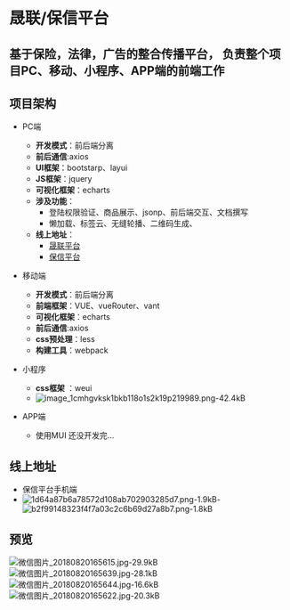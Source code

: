 # 晟联/保信平台

基于保险，法律，广告的整合传播平台，
负责整个项目PC、移动、小程序、APP端的前端工作
---
## 项目架构
- PC端
    - **开发模式**：前后端分离
    - **前后通信**:axios
    - **UI框架**：bootstarp、layui
    - **JS框架**：jquery
    - **可视化框架**：echarts
    - **涉及功能**：
        -  登陆权限验证、商品展示、jsonp、前后端交互、文档撰写
        -  懒加载、标签云、无缝轮播、二维码生成、
    - **线上地址**：
        - [晟联平台][2]
        - [保信平台][3]

- 移动端
    -  **开发模式**：前后端分离
    -  **前端框架**：VUE、vueRouter、vant
    - **可视化框架**：echarts
    -  **前后通信**:axios
    -  **css预处理**：less
    - **构建工具**：webpack
- 小程序
    - **css框架** ：weui
    - ![image_1cmhgvksk1bkb118o1s2k19p219989.png-42.4kB][1]
- APP端
    - 使用MUI 还没开发完...
## 线上地址
- 保信平台手机端
- ![1d64a87b6a78572d108ab702903285d7.png-1.9kB][4]- ![b2f99148323f4f7a03c2c6b69d27a8b7.png-1.8kB][5]


## **预览**
![微信图片_20180820165615.jpg-29.9kB][6] ![微信图片_20180820165639.jpg-28.1kB][7]![微信图片_20180820165644.jpg-16.6kB][8] ![微信图片_20180820165622.jpg-20.3kB][9]


  [1]: http://static.zybuluo.com/wp0214/k3ch6gehfmz3oks04slj71yh/image_1cmhgvksk1bkb118o1s2k19p219989.png
  [2]: http://www.sinelinked.com
  [3]: http://ii.sinelinked.com/
  [4]: http://static.zybuluo.com/wp0214/jn8b4khq1f4bg3xrll84pzvq/1d64a87b6a78572d108ab702903285d7.png
  [5]: http://static.zybuluo.com/wp0214/1rh5lguesvw18gjk8kwkxlvh/b2f99148323f4f7a03c2c6b69d27a8b7.png
  [6]: http://static.zybuluo.com/wp0214/j9j9sehveon8j6tb6n8682nz/%E5%BE%AE%E4%BF%A1%E5%9B%BE%E7%89%87_20180820165615.jpg
  [7]: http://static.zybuluo.com/wp0214/npvs25yl7v660me5dr67cxgw/%E5%BE%AE%E4%BF%A1%E5%9B%BE%E7%89%87_20180820165639.jpg
  [8]: http://static.zybuluo.com/wp0214/mg2e8yne9ds4btf2eeaquf1k/%E5%BE%AE%E4%BF%A1%E5%9B%BE%E7%89%87_20180820165644.jpg
  [9]: http://static.zybuluo.com/wp0214/mg5acoa9ua1u2wpy9r75lr7w/%E5%BE%AE%E4%BF%A1%E5%9B%BE%E7%89%87_20180820165622.jpg
